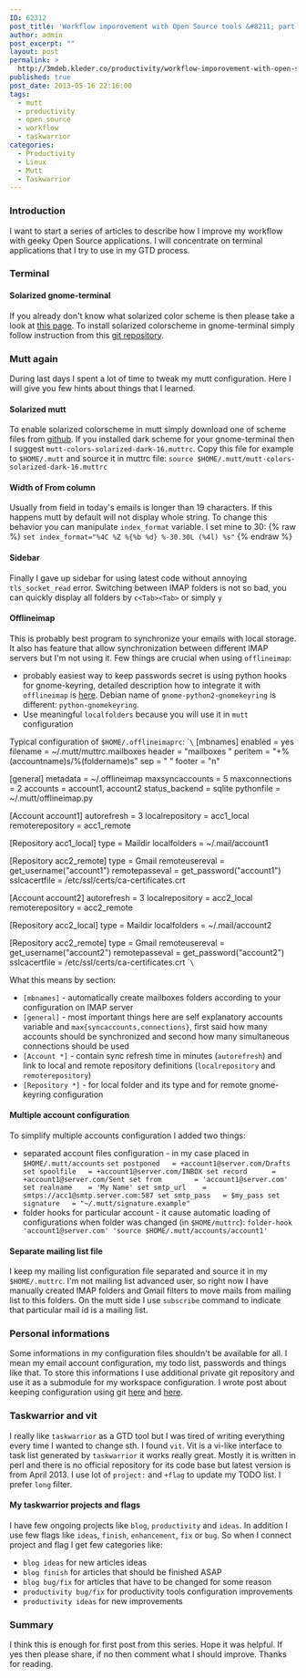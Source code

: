```yaml
---
ID: 62312
post_title: 'Workflow imporovement with Open Source tools &#8211; part 1'
author: admin
post_excerpt: ""
layout: post
permalink: >
  http://3mdeb.kleder.co/productivity/workflow-imporovement-with-open-source-tools-part-1/
published: true
post_date: 2013-05-16 22:16:00
tags:
  - mutt
  - productivity
  - open source
  - workflow
  - taskwarrior
categories:
  - Productivity
  - Linux
  - Mutt
  - Taskwarrior
---
```

### Introduction

I want to start a series of articles to describe how I improve my workflow with geeky Open Source applications. I will concentrate on terminal applications that I try to use in my GTD process.

### Terminal

#### Solarized gnome-terminal

If you already don't know what solarized color scheme is then please take a look at [this page][1]. To install solarized colorscheme in gnome-terminal simply follow instruction from this [git repository][2].

### Mutt again

During last days I spent a lot of time to tweak my mutt configuration. Here I will give you few hints about things that I learned.

#### Solarized mutt

To enable solarized colorscheme in mutt simply download one of scheme files from [github][3]. If you installed dark scheme for your gnome-terminal then I suggest `mutt-colors-solarized-dark-16.muttrc`. Copy this file for example to `$HOME/.mutt` and source it in muttrc file: `source $HOME/.mutt/mutt-colors-solarized-dark-16.muttrc`

#### Width of From column

Usually from field in today's emails is longer than 19 characters. If this happens mutt by default will not display whole string. To change this behavior you can manipulate `index_format` variable. I set mine to 30: {% raw %} `set index_format="%4C %Z %{%b %d} %-30.30L (%4l) %s"` {% endraw %}

#### Sidebar

Finally I gave up sidebar for using latest code without annoying `tls_socket_read` error. Switching between IMAP folders is not so bad, you can quickly display all folders by `c<Tab><Tab>` or simply `y`

#### Offlineimap

This is probably best program to synchronize your emails with local storage. It also has feature that allow synchronization between different IMAP servers but I'm not using it. Few things are crucial when using `offlineimap`:

*   probably easiest way to keep passwords secret is using python hooks for gnome-keyring, detailed description how to integrate it with `offlineimap` is [here][4]. Debian name of `gnome-python2-gnomekeyring` is different: `python-gnomekeyring`.
*   Use meaningful `localfolders` because you will use it in `mutt` configuration

Typical configuration of `$HOME/.offlineimaprc`: \``\` [mbnames] enabled = yes filename = ~/.mutt/muttrc.mailboxes header = "mailboxes " peritem = "+%(accountname)s/%(foldername)s" sep = " " footer = "n"

[general] metadata = ~/.offlineimap maxsyncaccounts = 5 maxconnections = 2 accounts = account1, account2 status_backend = sqlite pythonfile = ~/.mutt/offlineimap.py

[Account account1] autorefresh = 3 localrepository = acc1_local remoterepository = acc1_remote

[Repository acc1_local] type = Maildir localfolders = ~/.mail/account1

[Repository acc2_remote] type = Gmail remoteusereval = get_username("account1") remotepasseval = get_password("account1") sslcacertfile = /etc/ssl/certs/ca-certificates.crt

[Account account2] autorefresh = 3 localrepository = acc2_local remoterepository = acc2_remote

[Repository acc2_local] type = Maildir localfolders = ~/.mail/account2

[Repository acc2_remote] type = Gmail remoteusereval = get_username("account2") remotepasseval = get_password("account2") sslcacertfile = /etc/ssl/certs/ca-certificates.crt \``\`

What this means by section:

*   `[mbnames]` - automatically create mailboxes folders according to your configuration on IMAP server
*   `[general]` - most important things here are self explanatory accounts variable and `max{syncaccounts,connections}`, first said how many accounts should be synchronized and second how many simultaneous connections should be used
*   `[Account *]` - contain sync refresh time in minutes (`autorefresh`) and link to local and remote repository definitions (`localrepository` and `remoterepository`)
*   `[Repository *]` - for local folder and its type and for remote gnome-keyring configuration

#### Multiple account configuration

To simplify multiple accounts configuration I added two things:

*   separated account files configuration - in my case placed in `$HOME/.mutt/accounts` `set postponed   = +account1@server.com/Drafts
set spoolfile   = +account1@server.com/INBOX
set record      = +account1@server.com/Sent
set from        = 'account1@server.com'
set realname    = 'My Name'
set smtp_url    = smtps://acc1@smtp.server.com:587
set smtp_pass   = $my_pass
set signature   = "~/.mutt/signature.example"`
*   folder hooks for particular account - it cause automatic loading of configurations when folder was changed (in `$HOME/muttrc`): `folder-hook 'account1@server.com' 'source $HOME/.mutt/accounts/account1'`

#### Separate mailing list file

I keep my mailing list configuration file separated and source it in my `$HOME/.muttrc`. I'm not mailing list advanced user, so right now I have manually created IMAP folders and Gmail filters to move mails from mailing list to this folders. On the mutt side I use `subscribe` command to indicate that particular mail id is a mailing list.

### Personal informations

Some informations in my configuration files shouldn't be available for all. I mean my email account configuration, my todo list, passwords and things like that. To store this informations I use additional private git repository and use it as a submodule for my workspace configuration. I wrote post about keeping configuration using git [here][5] and [here][6].

### Taskwarrior and vit

I really like `taskwarrior` as a GTD tool but I was tired of writing everything every time I wanted to change sth. I found `vit`. Vit is a vi-like interface to task list generated by `taskwarrior` it works really great. Mostly it is written in perl and there is no official repository for its code base but latest version is from April 2013. I use lot of `project:` and `+flag` to update my TODO list. I prefer `long` filter.

#### My taskwarrior projects and flags

I have few ongoing projects like `blog`, `productivity` and `ideas`. In addition I use few flags like `ideas`, `finish`, `enhancement`, `fix` or `bug`. So when I connect project and flag I get few categories like:

*   `blog ideas` for new articles ideas
*   `blog finish` for articles that should be finished ASAP
*   `blog bug/fix` for articles that have to be changed for some reason
*   `productivity bug/fix` for productivity tools configuration improvements
*   `productivity ideas` for new improvements

### Summary

I think this is enough for first post from this series. Hope it was helpful. If yes then please share, if no then comment what I should improve. Thanks for reading.

 [1]: http://ethanschoonover.com/solarized
 [2]: https://github.com/sigurdga/gnome-terminal-colors-solarized
 [3]: https://github.com/altercation/mutt-colors-solarized
 [4]: http://www.clasohm.com/blog/one-entry?entry_id=90957
 [5]: /2012/02/19/improve-productivity-by-tracking-work
 [6]: /2012/02/20/improve-productivity-by-tracking-work_20